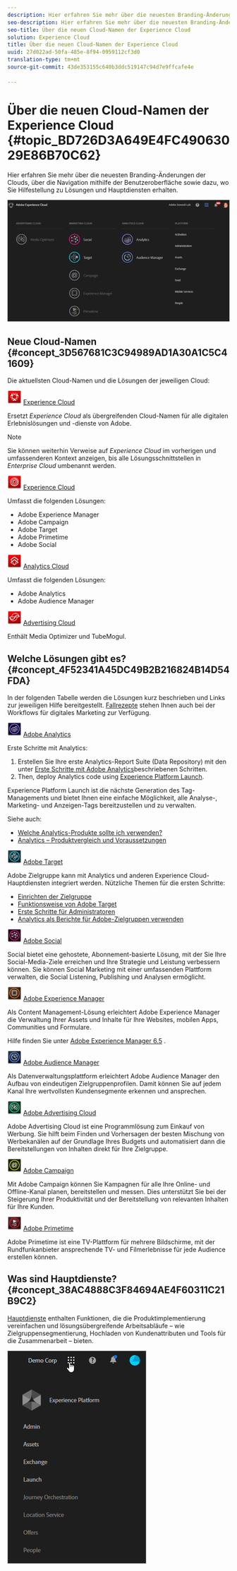 ```yaml
---
description: Hier erfahren Sie mehr über die neuesten Branding-Änderungen der Clouds, über die Navigation mithilfe der Benutzeroberfläche sowie dazu, wo Sie Hilfestellung zu Lösungen und Hauptdiensten erhalten.
seo-description: Hier erfahren Sie mehr über die neuesten Branding-Änderungen der Clouds, über die Navigation mithilfe der Benutzeroberfläche sowie dazu, wo Sie Hilfestellung zu Lösungen und Hauptdiensten erhalten.
seo-title: Über die neuen Cloud-Namen der Experience Cloud
solution: Experience Cloud
title: Über die neuen Cloud-Namen der Experience Cloud
uuid: 27d022ad-50fa-485e-8f94-0959112cf3d0
translation-type: tm+mt
source-git-commit: 43de353155c640b3ddc519147c94d7e9ffcafe4e

---
```



# Über die neuen Cloud-Namen der Experience Cloud {#topic_BD726D3A649E4FC49063029E86B70C62}

Hier erfahren Sie mehr über die neuesten Branding-Änderungen der Clouds, über die Navigation mithilfe der Benutzeroberfläche sowie dazu, wo Sie Hilfestellung zu Lösungen und Hauptdiensten erhalten.

![](assets/cloud-pulldown.png)

## Neue Cloud-Namen {#concept_3D567681C3C94989AD1A30A1C5C41609}

Die aktuellsten Cloud-Namen und die Lösungen der jeweiligen Cloud:

![](assets/experience_cloud_appicon_32.png) [Experience Cloud](https://www.adobe.com/experience-cloud.html?promoid=FZPQZ2HS&mv=other)

Ersetzt *Experience Cloud* als übergreifenden Cloud-Namen für alle digitalen Erlebnislösungen und -dienste von Adobe.

>[!NOTE]
>
>Sie können weiterhin Verweise auf *Experience Cloud* im vorherigen und umfassenderen Kontext anzeigen, bis alle Lösungsschnittstellen in *Enterprise Cloud* umbenannt werden.

![](assets/marketingcloud_32.png) [Experience Cloud](https://www.adobe.com/marketing-cloud.html)

Umfasst die folgenden Lösungen:

* Adobe Experience Manager
* Adobe Campaign
* Adobe Target
* Adobe Primetime
* Adobe Social

![](assets/analyticscloud_appicon_32.png) [Analytics Cloud](https://www.adobe.com/data-analytics-cloud.html)

Umfasst die folgenden Lösungen:

* Adobe Analytics
* Adobe Audience Manager

![](assets/advertisingcloud_appicon_32.png) [Advertising Cloud](https://www.adobe.com/advertising-cloud.html)

Enthält Media Optimizer und TubeMogul.

## Welche Lösungen gibt es?  {#concept_4F52341A45DC49B2B216824B14D54FDA}

In der folgenden Tabelle werden die Lösungen kurz beschrieben und Links zur jeweiligen Hilfe bereitgestellt. [Fallrezepte](https://helpx.adobe.com/marketing-cloud/how-to/use-cases.html) stehen Ihnen auch bei der Workflows für digitales Marketing zur Verfügung.

![](assets/mc_analytics_32.png) [Adobe Analytics](https://docs.adobe.com/content/help/en/analytics/landing/home.html)

Erste Schritte mit Analytics:

1. Erstellen Sie Ihre erste Analytics-Report Suite (Data Repository) mit den unter [Erste Schritte mit Adobe Analytics](https://docs.adobe.com/content/help/en/analytics/analyze/analysis-workspace/home.html)beschriebenen Schritten.
1. Then, deploy Analytics code using [Experience Platform Launch](https://docs.adobe.com/content/help/en/launch/using/intro/get-started/quick-start.html).

Experience Platform Launch ist die nächste Generation des Tag-Managements und bietet Ihnen eine einfache Möglichkeit, alle Analyse-, Marketing- und Anzeigen-Tags bereitzustellen und zu verwalten.

Siehe auch:

* [Welche Analytics-Produkte sollte ich verwenden?](https://docs.adobe.com/content/help/en/analytics/admin/admin-overview/which-analytics-tool.html)
* [Analytics – Produktvergleich und Voraussetzungen](https://docs.adobe.com/content/help/en/analytics/admin/admin-overview/analytics-product-comparison.html)

![](assets/mc_target_32.png) [Adobe Target](https://docs.adobe.com/content/help/en/target/using/target-home.html)

Adobe Zielgruppe kann mit Analytics und anderen Experience Cloud-Hauptdiensten integriert werden. Nützliche Themen für die ersten Schritte:

* [Einrichten der Zielgruppe](https://docs.adobe.com/content/help/en/target/using/administer/administrating-target.html)
* [Funktionsweise von Adobe Target](https://docs.adobe.com/content/help/en/target/using/introduction/how-target-works.html)
* [Erste Schritte für Administratoren](https://docs.adobe.com/content/help/en/target/using/administer/start-target.html)
* [Analytics als Berichte für Adobe-Zielgruppen verwenden](https://docs.adobe.com/content/help/en/target/using/integrate/a4t/a4t.html)

![](assets/mc_social_32.png) [Adobe Social](https://docs.adobe.com/content/help/en/social/using/home.html)

Social bietet eine gehostete, Abonnement-basierte Lösung, mit der Sie Ihre Social-Media-Ziele erreichen und Ihre Strategie und Leistung verbessern können. Sie können Social Marketing mit einer umfassenden Plattform verwalten, die Social Listening, Publishing und Analysen ermöglicht.

![](assets/mc_experiencemanager_32.png) [Adobe Experience Manager](https://helpx.adobe.com/support/experience-manager/6-5.html)

Als Content Management-Lösung erleichtert Adobe Experience Manager die Verwaltung Ihrer Assets und Inhalte für Ihre Websites, mobilen Apps, Communities und Formulare.

Hilfe finden Sie unter [Adobe Experience Manager 6.5](https://helpx.adobe.com/support/experience-manager/6-5.html) .

![](assets/mc_audiencemanager_32.png) [Adobe Audience Manager](https://docs.adobe.com/content/help/en/audience-manager/user-guide/aam-home.html)

Als Datenverwaltungsplattform erleichtert Adobe Audience Manager den Aufbau von eindeutigen Zielgruppenprofilen. Damit können Sie auf jedem Kanal Ihre wertvollsten Kundensegmente erkennen und ansprechen.

![](assets/mc_optimize_32.png) [Adobe Advertising Cloud](https://docs.adobe.com/content/help/en/release-notes/experience-cloud/current.html#adcloud)

Adobe Advertising Cloud ist eine Programmlösung zum Einkauf von Werbung. Sie hilft beim Finden und Vorhersagen der besten Mischung von Werbekanälen auf der Grundlage Ihres Budgets und automatisiert dann die Bereitstellungen von Inhalten direkt für Ihre Zielgruppe.

![](assets/mc_campaign_32.png) [Adobe Campaign](https://docs.adobe.com/content/help/en/campaign-standard/using/getting-started/about-adobe-campaign/campaign-orchestration.html)

Mit Adobe Campaign können Sie Kampagnen für alle Ihre Online- und Offline-Kanal planen, bereitstellen und messen. Dies unterstützt Sie bei der Steigerung Ihrer Produktivität und der Bereitstellung von relevanten Inhalten für Ihre Kunden.

![](assets/primetime_app_32.png) [Adobe Primetime](https://help.adobe.com/en_US/primetime/)

Adobe Primetime ist eine TV-Plattform für mehrere Bildschirme, mit der Rundfunkanbieter ansprechende TV- und Filmerlebnisse für jede Audience erstellen können.

## Was sind Hauptdienste?  {#concept_38AC4888C3F84694AE4F60311C21B9C2}

[Hauptdienste](https://docs.adobe.com/content/help/en/core-services/interface/about-core-services/core-services-landing.html) enthalten Funktionen, die die Produktimplementierung vereinfachen und lösungsübergreifende Arbeitsabläufe – wie Zielgruppensegmentierung, Hochladen von Kundenattributen und Tools für die Zusammenarbeit – bieten.

![](assets/core-services.png)
